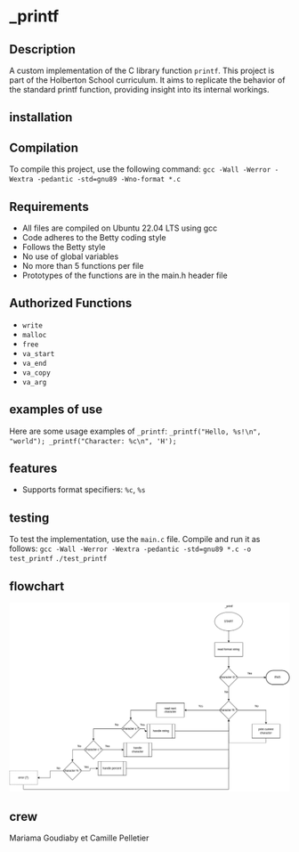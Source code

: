 # _printf

## Description
A custom implementation of the C library function `printf`. This project is part of the Holberton School curriculum. It aims to replicate the behavior of the standard printf function, providing insight into its internal workings.

## installation


## Compilation
To compile this project, use the following command:
`gcc -Wall -Werror -Wextra -pedantic -std=gnu89 -Wno-format *.c`

## Requirements
- All files are compiled on Ubuntu 22.04 LTS using gcc
- Code adheres to the Betty coding style
- Follows the Betty style
- No use of global variables
- No more than 5 functions per file
- Prototypes of the functions are in the main.h header file

## Authorized Functions
- `write`
- `malloc`
- `free`
- `va_start`
- `va_end`
- `va_copy`
- `va_arg`

## examples of use
Here are some usage examples of `_printf`:
`_printf("Hello, %s!\n", "world");
_printf("Character: %c\n", 'H');`

## features
- Supports format specifiers: `%c`, `%s`

## testing
To test the implementation, use the `main.c` file. Compile and run it as follows:
`gcc -Wall -Werror -Wextra -pedantic -std=gnu89 *.c -o test_printf`
`./test_printf`

## flowchart
![Flowchart](./image/_printf.png)

## crew
Mariama Goudiaby et Camille Pelletier